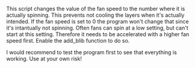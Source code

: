 This script changes the value of the fan speed to the number where it is actually spinning.
This prevents not cooling the layers when it's actually intended.
If the fan speed is set to 0 the program won't change that since it's intantually not spinning.
Often fans can spin at a low setting, but can't start at this setting. Therefore it needs to be accelerated with a higher fan speed first. Enable the add_blib function to do so.

I would recommend to test the program first to see that everything is working.
Use at your own risk!

